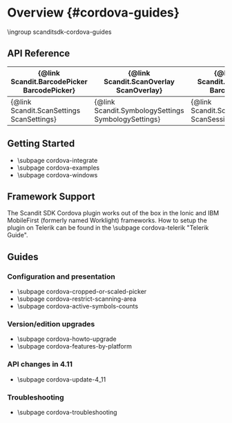 Overview         			{#cordova-guides}
===================================
\ingroup scanditsdk-cordova-guides

## API Reference


| {@link Scandit.BarcodePicker BarcodePicker} | {@link Scandit.ScanOverlay ScanOverlay}             | {@link Scandit.Barcode Barcode}                 |
|---------------------------------------------|-----------------------------------------------------|-------------------------------------------------|
| {@link Scandit.ScanSettings ScanSettings}   | {@link Scandit.SymbologySettings SymbologySettings} | {@link Scandit.ScanSession ScanSession}         |


## Getting Started

* \subpage cordova-integrate
* \subpage cordova-examples
* \subpage cordova-windows

## Framework Support

The Scandit SDK Cordova plugin works out of the box in the Ionic and IBM MobileFirst (formerly named Worklight) frameworks.
How to setup the plugin on Telerik can be found in the \subpage cordova-telerik "Telerik Guide".

## Guides

### Configuration and presentation

* \subpage cordova-cropped-or-scaled-picker
* \subpage cordova-restrict-scanning-area
* \subpage cordova-active-symbols-counts

### Version/edition upgrades

* \subpage cordova-howto-upgrade
* \subpage cordova-features-by-platform

### API changes in 4.11

* \subpage cordova-update-4_11

### Troubleshooting

* \subpage cordova-troubleshooting





